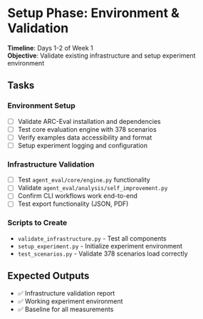 # Setup Phase: Environment & Validation

**Timeline**: Days 1-2 of Week 1  
**Objective**: Validate existing infrastructure and setup experiment environment

## Tasks

### Environment Setup
- [ ] Validate ARC-Eval installation and dependencies
- [ ] Test core evaluation engine with 378 scenarios
- [ ] Verify examples data accessibility and format
- [ ] Setup experiment logging and configuration

### Infrastructure Validation  
- [ ] Test `agent_eval/core/engine.py` functionality
- [ ] Validate `agent_eval/analysis/self_improvement.py`
- [ ] Confirm CLI workflows work end-to-end
- [ ] Test export functionality (JSON, PDF)

### Scripts to Create
- `validate_infrastructure.py` - Test all components
- `setup_experiment.py` - Initialize experiment environment
- `test_scenarios.py` - Validate 378 scenarios load correctly

## Expected Outputs
- ✅ Infrastructure validation report
- ✅ Working experiment environment  
- ✅ Baseline for all measurements